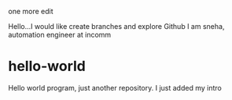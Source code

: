 one more edit

Hello...I would like create branches and explore Github
I am sneha, automation engineer at incomm
# hello-world
Hello world program, just another repository.
I just added my intro
